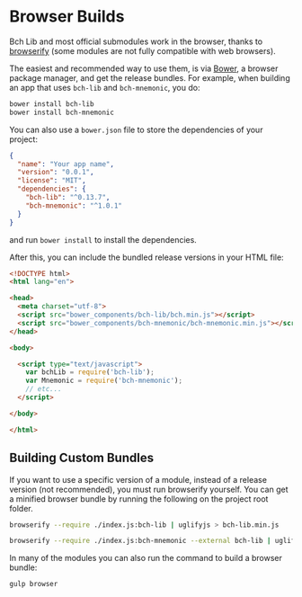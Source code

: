 # Browser Builds
Bch Lib and most official submodules work in the browser, thanks to [browserify](http://browserify.org/) (some modules are not fully compatible with web browsers).

The easiest and recommended way to use them, is via [Bower](http://bower.io/), a browser package manager, and get the release bundles. For example, when building an app that uses `bch-lib` and `bch-mnemonic`, you do:

```sh
bower install bch-lib
bower install bch-mnemonic
```

You can also use a `bower.json` file to store the dependencies of your project:

```json
{
  "name": "Your app name",
  "version": "0.0.1",
  "license": "MIT",
  "dependencies": {
    "bch-lib": "^0.13.7",
    "bch-mnemonic": "^1.0.1"
  }
}
```

and run `bower install` to install the dependencies.

After this, you can include the bundled release versions in your HTML file:

```html
<!DOCTYPE html>
<html lang="en">

<head>
  <meta charset="utf-8">
  <script src="bower_components/bch-lib/bch.min.js"></script>
  <script src="bower_components/bch-mnemonic/bch-mnemonic.min.js"></script>
</head>

<body>

  <script type="text/javascript">
    var bchLib = require('bch-lib');
    var Mnemonic = require('bch-mnemonic');
    // etc...
  </script>

</body>

</html>
```

## Building Custom Bundles
If you want to use a specific version of a module, instead of a release version (not recommended), you must run browserify yourself.  You can get a minified browser bundle by running the following on the project root folder.

```sh
browserify --require ./index.js:bch-lib | uglifyjs > bch-lib.min.js
```

```sh
browserify --require ./index.js:bch-mnemonic --external bch-lib | uglifyjs > bch-mnemonic.min.js
```

In many of the modules you can also run the command to build a browser bundle:
```sh
gulp browser
```

